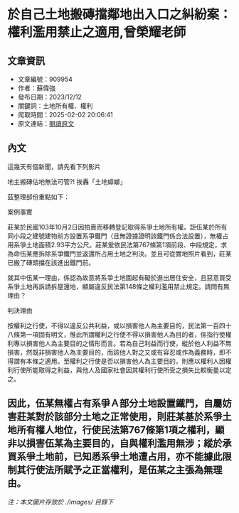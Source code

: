 # 於自己土地搬磚擋鄰地出入口之糾紛案：權利濫用禁止之適用,曾榮耀老師

## 文章資訊
- 文章編號：909954
- 作者：蘇偉強
- 發布日期：2023/12/12
- 關鍵詞：土地所有權、權利
- 爬取時間：2025-02-02 20:06:41
- 原文連結：[閱讀原文](https://real-estate.get.com.tw/Columns/detail.aspx?no=909954)

## 內文
這幾天有個新聞，請先看下列影片

地主搬磚佔地無法可管?! 挨轟「土地蟑螂」

茲整理部份重點如下：

案例事實

莊某於民國103年10月2日因拍賣而移轉登記取得系爭土地所有權。詎伍某於所有同小段之建號建物前方設置系爭鐵門（且無證據證明該鐵門係合法設置），無權占用系爭土地面積2.93平方公尺。莊某爰依民法第767條第1項前段、中段規定，求為命伍某應拆除系爭鐵門並返還所占用土地之判決。並且可從實地照片看到，莊某已搬了磚頭擋在該進出鐵門前。

就其中伍某一理由，係認為故意將系爭土地圍起有礙於進出居住安全，且惡意買受系爭土地再訴請拆屋還地，顯屬違反民法第148條之權利濫用禁止規定。請問有無理由？

判決理由

按權利之行使，不得以違反公共利益，或以損害他人為主要目的，民法第一百四十八條第一項固有明文，惟此所謂權利之行使不得以損害他人為目的者，係指行使權利專以損害他人為主要目的之情形而言。若為自己利益而行使，縱於他人利益不無損害，然既非損害他人為主要目的，而該他人對之又或有容忍或作為義務時，即不得謂有本條之適用。至權利之行使是否以損害他人為主要目的，則應以權利人因權利行使所能取得之利益，與他人及國家社會因其權利行使所受之損失比較衡量以定之。

因此，伍某無權占有系爭Ａ部分土地設置鐵門，自屬妨害莊某對於該部分土地之正常使用，則莊某基於系爭土地所有權人地位，行使民法第767條第1項之權利，顯非以損害伍某為主要目的，自與權利濫用無涉；縱於承買系爭土地前，已知悉系爭土地遭占用，亦不能據此限制其行使法所賦予之正當權利，是伍某之主張為無理由。
---
*注：本文圖片存放於 ./images/ 目錄下*
